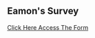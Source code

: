 <html lang="en">
<head>
    <meta charset="UTF-8">
    <meta name="viewport" content="width=device-width, initial-scale=1.0">
</head>
<body>
    <h2>Eamon's Survey</h2>
    <a href="https://forms.office.com/r/YGwXN0Af5S">Click Here Access The Form</a>
</body>
</html>
